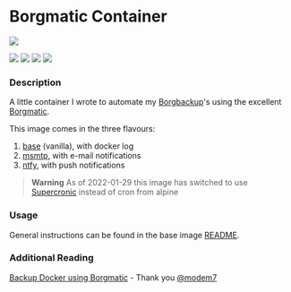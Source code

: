 # Borgmatic Container

![](https://github.com/witten/borgmatic/raw/master/docs/static/borgmatic.png)

[![](https://img.shields.io/github/issues/borgmatic-collective/docker-borgmatic)](https://github.com/borgmatic-collective/docker-borgmatic/issues)
[![](https://img.shields.io/github/stars/borgmatic-collective/docker-borgmatic)](https://github.com/borgmatic-collective/docker-borgmatic/stargazers)
[![](https://img.shields.io/docker/stars/borgmatic-collective/borgmatic)](https://hub.docker.com/r/borgmatic-collective/borgmatic)
[![](https://img.shields.io/docker/pulls/borgmatic-collective/borgmatic)](https://hub.docker.com/r/borgmatic-collective/borgmatic)

### Description

A little container I wrote to automate my [Borgbackup](https://github.com/borgbackup)'s using the excellent [Borgmatic](https://github.com/witten/borgmatic).

This image comes in the three flavours:
1. [base](./base/) (vanilla), with docker log
2. [msmtp](./msmtp/), with e-mail notifications
3. [ntfy](./ntfy/), with push notifications

> **Warning**
> As of 2022-01-29 this image has switched to use [Supercronic](https://github.com/aptible/supercronic) instead of cron from alpine

### Usage
General instructions can be found in the base image [README](./base/).

### Additional Reading
[Backup Docker using Borgmatic](https://www.modem7.com/books/docker-backup/page/backup-docker-using-borgmatic) - Thank you [@modem7](https://github.com/modem7)
